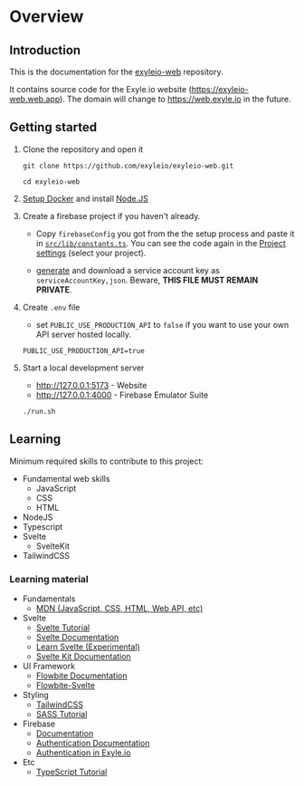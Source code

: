 # Overview

## Introduction

This is the documentation for the
[exyleio-web](https://github.com/exyleio/exyleio-web)
repository.

It contains source code for the Exyle.io website (https://exyleio-web.web.app).
The domain will change to https://web.exyle.io in the future.

## Getting started

1. Clone the repository and open it

   ```
   git clone https://github.com/exyleio/exyleio-web.git
   ```

   ```
   cd exyleio-web
   ```

2. [Setup Docker](/docs/contribution-guides/developers/docker) and install
   [Node.JS](https://nodejs.org)

3. Create a firebase project if you haven't already.

   - Copy `firebaseConfig` you got from the the setup process and paste it in
     [`src/lib/constants.ts`](https://github.com/exyleio/exyleio-web/blob/master/src/lib/constants.ts).
     You can see the code again in the
     [Project settings](https://console.firebase.google.com/project/_/settings/general/web)
     (select your project).

   - [generate](https://console.firebase.google.com/u/0/project/_/settings/serviceaccounts/adminsdk)
     and download a service account key as `serviceAccountKey,json`.
     Beware, **THIS FILE MUST REMAIN PRIVATE**.

4. Create `.env` file

   - set `PUBLIC_USE_PRODUCTION_API` to `false` if you want to use your own API
     server hosted locally.

   ```dosini
   PUBLIC_USE_PRODUCTION_API=true
   ```

5. Start a local development server

   - http://127.0.0.1:5173 - Website
   - http://127.0.0.1:4000 - Firebase Emulator Suite

   ```
   ./run.sh
   ```

## Learning

Minimum required skills to contribute to this project:

- Fundamental web skills
  - JavaScript
  - CSS
  - HTML
- NodeJS
- Typescript
- Svelte
  - SvelteKit
- TailwindCSS

### Learning material

- Fundamentals
  - [MDN (JavaScript, CSS, HTML, Web API, etc)](https://developer.mozilla.org/docs/Web)
- Svelte
  - [Svelte Tutorial](https://svelte.dev/tutorial)
  - [Svelte Documentation](https://svelte.dev/docs)
  - [Learn Svelte (Experimental)](https://learn.svelte.dev)
  - [Svelte Kit Documentation](https://kit.svelte.dev/docs)
- UI Framework
  - [Flowbite Documentation](https://flowbite.com/docs)
  - [Flowbite-Svelte](https://flowbite-svelte.com)
- Styling
  - [TailwindCSS](https://tailwindcss.com/docs)
  - [SASS Tutorial](https://sass-lang.com/guide)
- Firebase
  - [Documentation](https://firebase.google.com/docs)
  - [Authentication Documentation](https://firebase.google.com/docs/auth)
  - [Authentication in Exyle.io](/docs/game-design/authentication)
- Etc
  - [TypeScript Tutorial](https://www.typescripttutorial.net)
